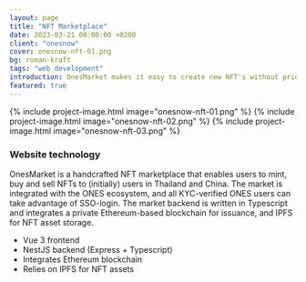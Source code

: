 ```yaml
---
layout: page
title: "NFT Marketplace"
date: 2023-03-21 00:00:00 +0200
client: "onesnow"
cover: onesnow-nft-01.png
bg: roman-kraft
tags: "web development"
introduction: OnesMarket makes it easy to create new NFT's without prior experience of blockchain technology.
featured: true
---
```


{% include project-image.html image="onesnow-nft-01.png" %}
{% include project-image.html image="onesnow-nft-02.png" %}
{% include project-image.html image="onesnow-nft-03.png" %}

### Website technology

OnesMarket is a handcrafted NFT marketplace that enables users to mint, buy and sell NFTs to (initially) users in Thailand and China. The market is integrated with the ONES ecosystem, and all KYC-verified ONES users can take advantage of SSO-login. The market backend is written in Typescript and integrates a private Ethereum-based blockchain for issuance, and IPFS for NFT asset storage.

- Vue 3 frontend
- NestJS backend (Express + Typescript)
- Integrates Ethereum blockchain
- Relies on IPFS for NFT assets